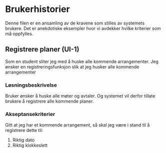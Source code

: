 # Brukerhistorier

Denne filen er en ansamling av de kravene som stilles av systemets brukere. Det er anekdotiske eksempler hvor vi avdekker hvilke kriterier som må oppfylles.

## Registrere planer (UI-1)
Som en student sliter jeg med å huske alle kommende arrangementer.
Jeg ønsker  en registreringsfunksjon slik at jeg husker alle kommende arrangementer

### Løsningsbeskrivelse
Bruker ønsker å huske alle møter og avtaler. Og systemet vil derfor tillate brukere å registrere alle kommende planer.

### Akseptansekriterier

Gitt at jeg har et kommende arrangement, så skal jeg være i stand til å registrere dette til:
   1. Riktig dato
   2. Riktig klokkeslett    
    